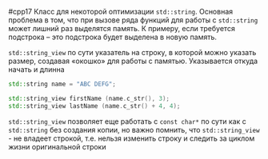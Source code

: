 #cpp17 
Класс для некоторой оптимизации `std::string`. Основная проблема в том, что при вызове ряда функций для работы с `std::string` может лишний раз выделятся память. К примеру, если требуется подстрока – это подстрока будет выделена в новую память.

`std::string_view` по сути указатель на строку, в которой можно указать размер, создавая «окошко» для работы с памятью. Указывается откуда начать и длинна
```c++
std::string name = "ABC DEFG";

std::string_view firstName (name.c_str(), 3);
std::string_view lastName (name.c_str() + 4, 4);
```
`std::string_view` позволяет еще работать с `const char*` по сути как с `std::string` без создания копии, но важно помнить, что `std::string_view` - не владеет строкой, т.е. нельзя изменить строку и следить за циклом жизни оригинальной строки
